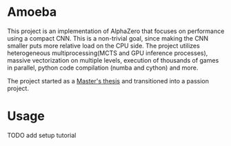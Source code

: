 # Amoeba

This project is an implementation of AlphaZero that focuses on performance using a compact CNN. This is a non-trivial
goal, since making the
CNN smaller puts more relative load on the CPU side. The project utilizes heterogeneous multiprocessing(MCTS and GPU
inference processes),
massive vectorization on multiple levels, execution of thousands of games in parallel, python code compilation (numba
and cython)
and more.

The project started as
a [Master's thesis](https://drive.google.com/file/d/1ixjSL4YSgY6uNmwSPVfP26RlXGydukxL/view?usp=sharing) and transitioned
into a passion project.

# Usage

TODO add setup tutorial

